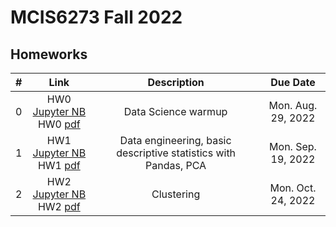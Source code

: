 # MCIS6273 Fall 2022


## Homeworks

| # | Link | Description | Due Date |
|:-:|:----:|:-----------:|:--------:|
| 0 | HW0 [Jupyter NB](./homework/hw0/hw0.ipynb)<br/> HW0 [pdf](./homework/hw0/hw0.pdf) | Data Science warmup | Mon. Aug. 29, 2022 |
| 1 | HW1 [Jupyter NB](./homework/hw1/hw1.ipynb)<br/> HW1 [pdf](./homework/hw1/hw1.pdf) | Data engineering, basic descriptive statistics with Pandas, PCA | Mon. Sep. 19, 2022 |
| 2 | HW2 [Jupyter NB](./homework/hw2/hw2.ipynb)<br/> HW2 [pdf](./homework/hw2/hw2.pdf) | Clustering | Mon. Oct. 24, 2022 |

